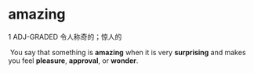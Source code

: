# amazing

1 ADJ-GRADED 令人称奇的；惊人的

​	You say that something is **amazing** when it is very **surprising** and makes you feel **pleasure**, **approval**, or **wonder**.